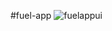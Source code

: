#fuel-app
![fuelappui](https://user-images.githubusercontent.com/105099908/212762076-46e358c7-f7ab-46db-97c6-3101362c38cc.png)
